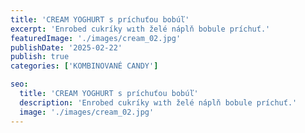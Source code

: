 ```yaml
---
title: 'CREAM YOGHURT s príchuťou bobúľ'
excerpt: 'Enrobed cukríky wıth želé náplň bobule príchuť.'
featuredImage: './images/cream_02.jpg'
publishDate: '2025-02-22'
publish: true
categories: ['KOMBINOVANÉ CANDY']

seo:
  title: 'CREAM YOGHURT s príchuťou bobúľ'
  description: 'Enrobed cukríky wıth želé náplň bobule príchuť.'
  image: './images/cream_02.jpg'
---
```

